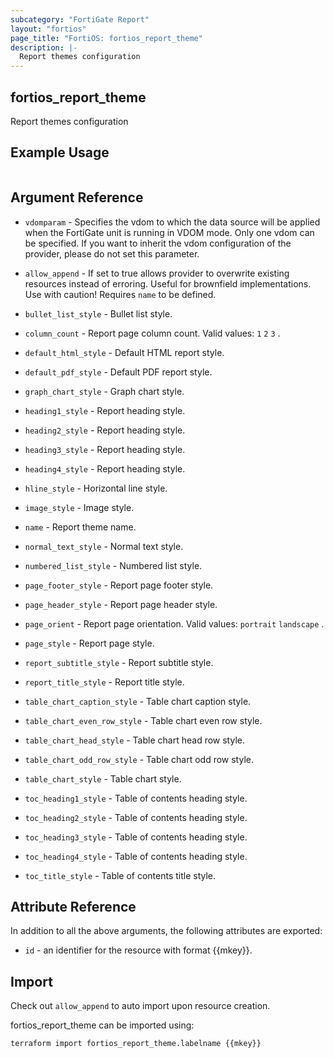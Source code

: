 ```yaml
---
subcategory: "FortiGate Report"
layout: "fortios"
page_title: "FortiOS: fortios_report_theme"
description: |-
  Report themes configuration
---
```


## fortios_report_theme
Report themes configuration

## Example Usage

```hcl

```

## Argument Reference
* `vdomparam` - Specifies the vdom to which the data source will be applied when the FortiGate unit is running in VDOM mode. Only one vdom can be specified. If you want to inherit the vdom configuration of the provider, please do not set this parameter.
* `allow_append` - If set to true allows provider to overwrite existing resources instead of erroring. Useful for brownfield implementations. Use with caution! Requires `name` to be defined.

* `bullet_list_style` - Bullet list style.
* `column_count` - Report page column count. Valid values: `1` `2` `3` .
* `default_html_style` - Default HTML report style.
* `default_pdf_style` - Default PDF report style.
* `graph_chart_style` - Graph chart style.
* `heading1_style` - Report heading style.
* `heading2_style` - Report heading style.
* `heading3_style` - Report heading style.
* `heading4_style` - Report heading style.
* `hline_style` - Horizontal line style.
* `image_style` - Image style.
* `name` - Report theme name.
* `normal_text_style` - Normal text style.
* `numbered_list_style` - Numbered list style.
* `page_footer_style` - Report page footer style.
* `page_header_style` - Report page header style.
* `page_orient` - Report page orientation. Valid values: `portrait` `landscape` .
* `page_style` - Report page style.
* `report_subtitle_style` - Report subtitle style.
* `report_title_style` - Report title style.
* `table_chart_caption_style` - Table chart caption style.
* `table_chart_even_row_style` - Table chart even row style.
* `table_chart_head_style` - Table chart head row style.
* `table_chart_odd_row_style` - Table chart odd row style.
* `table_chart_style` - Table chart style.
* `toc_heading1_style` - Table of contents heading style.
* `toc_heading2_style` - Table of contents heading style.
* `toc_heading3_style` - Table of contents heading style.
* `toc_heading4_style` - Table of contents heading style.
* `toc_title_style` - Table of contents title style.

## Attribute Reference

In addition to all the above arguments, the following attributes are exported:
* `id` - an identifier for the resource with format {{mkey}}.

## Import

Check out `allow_append` to auto import upon resource creation.

fortios_report_theme can be imported using:
```sh
terraform import fortios_report_theme.labelname {{mkey}}
```
